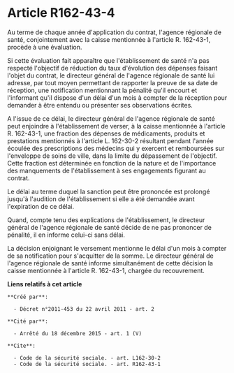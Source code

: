 # Article R162-43-4

Au terme de chaque année d'application du contrat, l'agence régionale de santé, conjointement avec la caisse mentionnée à
l'article R. 162-43-1, procède à une évaluation. 

Si cette évaluation fait apparaître que l'établissement de santé n'a pas respecté l'objectif de réduction du taux d'évolution
des dépenses faisant l'objet du contrat, le directeur général de l'agence régionale de santé lui adresse, par tout moyen
permettant de rapporter la preuve de sa date de réception, une notification mentionnant la pénalité qu'il encourt et
l'informant qu'il dispose d'un délai d'un mois à compter de la réception pour demander à être entendu ou présenter ses
observations écrites. 

A l'issue de ce délai, le directeur général de l'agence régionale de santé peut enjoindre à l'établissement de verser, à la
caisse mentionnée à l'article R. 162-43-1, une fraction des dépenses de médicaments, produits et prestations mentionnés à
l'article L. 162-30-2 résultant pendant l'année écoulée des prescriptions des médecins qui y exercent et remboursées sur
l'enveloppe de soins de ville, dans la limite du dépassement de l'objectif. Cette fraction est déterminée en fonction de la
nature et de l'importance des manquements de l'établissement à ses engagements figurant au contrat. 

Le délai au terme duquel la sanction peut être prononcée est prolongé jusqu'à l'audition de l'établissement si elle a été
demandée avant l'expiration de ce délai. 

Quand, compte tenu des explications de l'établissement, le directeur général de l'agence régionale de santé décide de ne pas
prononcer de pénalité, il en informe celui-ci sans délai. 

La décision enjoignant le versement mentionne le délai d'un mois à compter de sa notification pour s'acquitter de la somme.
Le directeur général de l'agence régionale de santé informe simultanément de cette décision la caisse mentionnée à l'article
R. 162-43-1, chargée du recouvrement.

**Liens relatifs à cet article**

	**Créé par**:

	  - Décret n°2011-453 du 22 avril 2011 - art. 2

	**Cité par**:

	  - Arrêté du 18 décembre 2015 - art. 1 (V)

	**Cite**:

	  - Code de la sécurité sociale. - art. L162-30-2
	  - Code de la sécurité sociale. - art. R162-43-1
